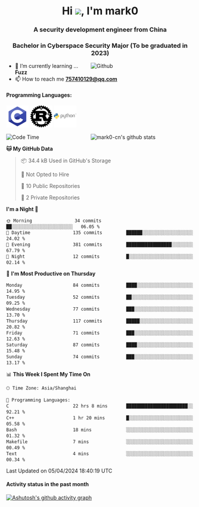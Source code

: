 <h1 align="center">Hi <img src="https://raw.githubusercontent.com/iampavangandhi/iampavangandhi/master/gifs/Hi.gif" width="30px">, I'm mark0</h1>

<h3 align="center">A security development engineer from China</h3>
<h3 align="center">Bachelor in Cyberspace Security Major (To be graduated in 2023)</h3>

<img width="55%" align="right" alt="Github" src="https://raw.githubusercontent.com/onimur/.github/master/.resources/git-header.svg" />

<!-- - 🔭 I’m currently working on **vKarma Webapp** -->
<!-- - 💬 Ask me about ... **Web Develpoment** -->
<!-- - 😄 Employement ... **Open for intern opportunities** -->
<!-- - ⚡ Fun fact ... **Anime**❤ -->
- 🌱 I’m currently learning ... **Fuzz**
- 📫 How to reach me **757410129@qq.com**
<!-- - 📨 Or reach me **757410129@qq.com** -->

<h4>Programming Languages: </h4>
<p align="left">
 <img style="margin: auto;" src="https://raw.githubusercontent.com/sachinverma53121/sachinverma53121/master/icons/c.png" alt=c width="60" height="60"/>
 <img style="margin: auto;" src="https://raw.githubusercontent.com/mark0-cn/blog_img/master/img/202309031232124.png" alt=cplusplus width="60" height="60"/>
 <img style="margin: auto;" src="https://raw.githubusercontent.com/sachinverma53121/sachinverma53121/master/icons/python.png" alt=python width="60" height="60"/>
</p>


<img width="55%" align="right" alt="mark0-cn's github stats" src="https://github-readme-stats.vercel.app/api?username=mark0-cn&show_icons=true&hide_border=true" />

<!--START_SECTION:waka-->
![Code Time](http://img.shields.io/badge/Code%20Time-1%2C851%20hrs%2042%20mins-blue)

**🐱 My GitHub Data** 

> 📦 34.4 kB Used in GitHub's Storage 
 > 
> 🚫 Not Opted to Hire
 > 
> 📜 10 Public Repositories 
 > 
> 🔑 2 Private Repositories 
 > 
**I'm a Night 🦉** 

```text
🌞 Morning                34 commits          ██░░░░░░░░░░░░░░░░░░░░░░░   06.05 % 
🌆 Daytime                135 commits         ██████░░░░░░░░░░░░░░░░░░░   24.02 % 
🌃 Evening                381 commits         █████████████████░░░░░░░░   67.79 % 
🌙 Night                  12 commits          █░░░░░░░░░░░░░░░░░░░░░░░░   02.14 % 
```
📅 **I'm Most Productive on Thursday** 

```text
Monday                   84 commits          ████░░░░░░░░░░░░░░░░░░░░░   14.95 % 
Tuesday                  52 commits          ██░░░░░░░░░░░░░░░░░░░░░░░   09.25 % 
Wednesday                77 commits          ███░░░░░░░░░░░░░░░░░░░░░░   13.70 % 
Thursday                 117 commits         █████░░░░░░░░░░░░░░░░░░░░   20.82 % 
Friday                   71 commits          ███░░░░░░░░░░░░░░░░░░░░░░   12.63 % 
Saturday                 87 commits          ████░░░░░░░░░░░░░░░░░░░░░   15.48 % 
Sunday                   74 commits          ███░░░░░░░░░░░░░░░░░░░░░░   13.17 % 
```


📊 **This Week I Spent My Time On** 

```text
🕑︎ Time Zone: Asia/Shanghai

💬 Programming Languages: 
C                        22 hrs 8 mins       ███████████████████████░░   92.21 % 
C++                      1 hr 20 mins        █░░░░░░░░░░░░░░░░░░░░░░░░   05.58 % 
Bash                     18 mins             ░░░░░░░░░░░░░░░░░░░░░░░░░   01.32 % 
Makefile                 7 mins              ░░░░░░░░░░░░░░░░░░░░░░░░░   00.49 % 
Text                     4 mins              ░░░░░░░░░░░░░░░░░░░░░░░░░   00.34 % 
```


 Last Updated on 05/04/2024 18:40:19 UTC
<!--END_SECTION:waka-->

<h4>Activity status in the past month</h4>

[![Ashutosh's github activity graph](https://github-readme-activity-graph.vercel.app/graph?username=mark0-cn&theme=dracula)](https://github.com/ashutosh00710/github-readme-activity-graph)

<!--
**mark0-cn/mark0-cn** is a ✨ _special_ ✨ repository because its `README.md` (this file) appears on your GitHub profile.

Here are some ideas to get you started:

- 🔭 I’m currently working on ...
- 🌱 I’m currently learning ...
- 👯 I’m looking to collaborate on ...
- 🤔 I’m looking for help with ...
- 💬 Ask me about ...
- 📫 How to reach me: ...
- 😄 Pronouns: ...
- ⚡ Fun fact: ...
-->
